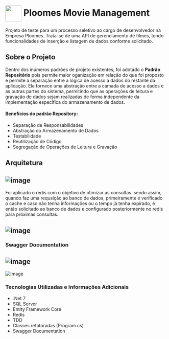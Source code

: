# <img align="center" height="50" src="https://github.com/guftrindade/PloomesMovieManagement/assets/67704261/6f0759a1-91f7-4298-935e-57575afe3055" /> Ploomes Movie Management

Projeto de teste para um processo seletivo ao cargo de desenvolvedor na Empresa Ploomes. Trata-se de uma API de gerenciamento de filmes, tendo funcionalidades de inserção e listagem de dados conforme solicitado.

## Sobre o Projeto
Dentro dos inúmeros padrões de projeto existentes, foi adotado o **Padrão Repositório** pois permite maior oganização em relação do que foi proposto e permite a separação entre a  lógica de acesso a dados do restante da aplicação. Ele fornece uma abstração entre a camada de acesso a dados e as outras partes do sistema, permitindo que as operações de leitura e gravação de dados sejam realizadas de forma independente da implementação específica do armazenamento de dados.

#### Benefícios do padrão Repository:

 - Separação de Responsabilidades
 - Abstração do Armazenamento de Dados
 - Testabilidade
 - Reutilização de Código
 - Segregação de Operações de Leitura e Gravação

## Arquitetura
![image](https://github.com/guftrindade/PloomesMovieManagement/assets/67704261/d1024533-0d5a-4118-a898-2c278781a39d)
---
Foi aplicado o redis com o objetivo de otimizar as consultas. sendo assim, quando faz uma requsição ao banco de dados, primeiramente é verificado o cache e caso não tenha informações ou o tempo já tenha expirado, é então solicitado ao banco de dados e configurado posteriormente no redis para próximas consultas.

![image](https://github.com/guftrindade/PloomesMovieManagement/assets/67704261/cbfc5cdb-b7c8-4152-b68f-684acb7b119a)
---

### Swagger Documentation
![image](https://github.com/guftrindade/PloomesMovieManagement/assets/67704261/69541d66-9586-4ce5-8eaa-c3792208c805)
---
![image](https://github.com/guftrindade/PloomesMovieManagement/assets/67704261/0a6e989b-37eb-4a28-9655-a0bf5410f5f7)

### Tecnologias Utilizadas e Informações Adicionais
 - .Net 7
 - SQL Server
 - Entity Framework Core
 - Redis
 - TDD
 - Classes refatoradas (Program.cs)
 - Swagger Documentation
